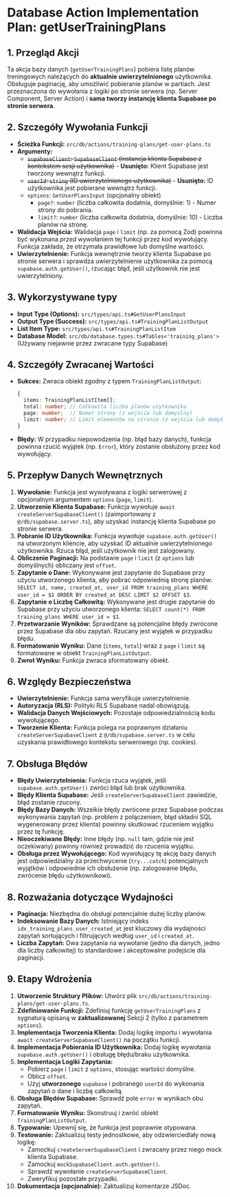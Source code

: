 # Database Action Implementation Plan: getUserTrainingPlans

## 1. Przegląd Akcji

Ta akcja bazy danych (`getUserTrainingPlans`) pobiera listę planów treningowych należących do **aktualnie uwierzytelnionego** użytkownika. Obsługuje paginację, aby umożliwić pobieranie planów w partiach. Jest przeznaczona do wywołania z logiki po stronie serwera (np. Server Component, Server Action) i **sama tworzy instancję klienta Supabase po stronie serwera**.

## 2. Szczegóły Wywołania Funkcji

- **Ścieżka Funkcji:** `src/db/actions/training-plans/get-user-plans.ts`
- **Argumenty:**
  - ~~`supabaseClient`: `SupabaseClient` (instancja klienta Supabase z kontekstem sesji użytkownika)~~ - **Usunięto:** Klient Supabase jest tworzony wewnątrz funkcji.
  - ~~`userId`: `string` (ID uwierzytelnionego użytkownika)~~ - **Usunięto:** ID użytkownika jest pobierane wewnątrz funkcji.
  - `options`: `GetUserPlansInput` (opcjonalny obiekt)
    - `page?`: `number` (liczba całkowita dodatnia, domyślnie: 1) - Numer strony do pobrania.
    - `limit?`: `number` (liczba całkowita dodatnia, domyślnie: 10) - Liczba planów na stronę.
- **Walidacja Wejścia:** Walidacja `page` i `limit` (np. za pomocą Zod) powinna być wykonana _przed_ wywołaniem tej funkcji przez kod wywołujący. Funkcja zakłada, że otrzymała prawidłowe lub domyślne wartości.
- **Uwierzytelnienie:** Funkcja wewnętrznie tworzy klienta Supabase po stronie serwera i sprawdza uwierzytelnienie użytkownika za pomocą `supabase.auth.getUser()`, rzucając błąd, jeśli użytkownik nie jest uwierzytelniony.

## 3. Wykorzystywane typy

- **Input Type (Options):** `src/types/api.ts#GetUserPlansInput`
- **Output Type (Success):** `src/types/api.ts#TrainingPlanListOutput`
- **List Item Type:** `src/types/api.ts#TrainingPlanListItem`
- **Database Model:** `src/db/database.types.ts#Tables<'training_plans'>` (Używany niejawnie przez zwracane typy Supabase)

## 4. Szczegóły Zwracanej Wartości

- **Sukces:** Zwraca obiekt zgodny z typem `TrainingPlanListOutput`:
  ```typescript
  {
    items: TrainingPlanListItem[];
    total: number; // Całkowita liczba planów użytkownika
    page: number;  // Numer strony (z wejścia lub domyślny)
    limit: number; // Limit elementów na stronie (z wejścia lub domyślny)
  }
  ```
- **Błędy:** W przypadku niepowodzenia (np. błąd bazy danych), funkcja powinna rzucić wyjątek (np. `Error`), który zostanie obsłużony przez kod wywołujący.

## 5. Przepływ Danych Wewnętrznych

1.  **Wywołanie:** Funkcja jest wywoływana z logiki serwerowej z opcjonalnym argumentem `options` (`page`, `limit`).
2.  **Utworzenie Klienta Supabase:** Funkcja wywołuje `await createServerSupabaseClient()` (zaimportowany z `@/db/supabase.server.ts`), aby uzyskać instancję klienta Supabase po stronie serwera.
3.  **Pobranie ID Użytkownika:** Funkcja wywołuje `supabase.auth.getUser()` na utworzonym kliencie, aby uzyskać ID aktualnie uwierzytelnionego użytkownika. Rzuca błąd, jeśli użytkownik nie jest zalogowany.
4.  **Obliczenie Paginacji:** Na podstawie `page` i `limit` (z `options` lub domyślnych) obliczany jest `offset`.
5.  **Zapytanie o Dane:** Wykonywane jest zapytanie do Supabase przy użyciu utworzonego klienta, aby pobrać odpowiednią stronę planów:
    `SELECT id, name, created_at, user_id FROM training_plans WHERE user_id = $1 ORDER BY created_at DESC LIMIT $2 OFFSET $3`.
6.  **Zapytanie o Liczbę Całkowitą:** Wykonywane jest drugie zapytanie do Supabase przy użyciu utworzonego klienta:
    `SELECT count(*) FROM training_plans WHERE user_id = $1`.
7.  **Przetwarzanie Wyników:** Sprawdzane są potencjalne błędy zwrócone przez Supabase dla obu zapytań. Rzucany jest wyjątek w przypadku błędu.
8.  **Formatowanie Wyniku:** Dane (`items`, `total`) wraz z `page` i `limit` są formatowane w obiekt `TrainingPlanListOutput`.
9.  **Zwrot Wyniku:** Funkcja zwraca sformatowany obiekt.

## 6. Względy Bezpieczeństwa

- **Uwierzytelnienie:** Funkcja sama weryfikuje uwierzytelnienie.
- **Autoryzacja (RLS):** Polityki RLS Supabase nadal obowiązują.
- **Walidacja Danych Wejściowych:** Pozostaje odpowiedzialnością kodu wywołującego.
- **Tworzenie Klienta:** Funkcja polega na poprawnym działaniu `createServerSupabaseClient` z `@/db/supabase.server.ts` w celu uzyskania prawidłowego kontekstu serwerowego (np. cookies).

## 7. Obsługa Błędów

- **Błędy Uwierzytelnienia:** Funkcja rzuca wyjątek, jeśli `supabase.auth.getUser()` zwróci błąd lub brak użytkownika.
- **Błędy Klienta Supabase:** Jeśli `createServerSupabaseClient` zawiedzie, błąd zostanie rzucony.
- **Błędy Bazy Danych:** Wszelkie błędy zwrócone przez Supabase podczas wykonywania zapytań (np. problem z połączeniem, błąd składni SQL wygenerowany przez klienta) powinny skutkować rzuceniem wyjątku przez tę funkcję.
- **Nieoczekiwane Błędy:** Inne błędy (np. `null` tam, gdzie nie jest oczekiwany) powinny również prowadzić do rzucenia wyjątku.
- **Obsługa przez Wywołującego:** Kod wywołujący tę akcję bazy danych jest odpowiedzialny za przechwycenie (`try...catch`) potencjalnych wyjątków i odpowiednie ich obsłużenie (np. zalogowanie błędu, zwrócenie błędu użytkownikowi).

## 8. Rozważania dotyczące Wydajności

- **Paginacja:** Niezbędna do obsługi potencjalnie dużej liczby planów.
- **Indeksowanie Bazy Danych:** Istniejący indeks `idx_training_plans_user_created_at` jest kluczowy dla wydajności zapytań sortujących i filtrujących według `user_id` i `created_at`.
- **Liczba Zapytań:** Dwa zapytania na wywołanie (jedno dla danych, jedno dla liczby całkowitej) to standardowe i akceptowalne podejście dla paginacji.

## 9. Etapy Wdrożenia

1.  **Utworzenie Struktury Plików:** Utwórz plik `src/db/actions/training-plans/get-user-plans.ts`.
2.  **Zdefiniowanie Funkcji:** Zdefiniuj funkcję `getUserTrainingPlans` z sygnaturą opisaną w **zaktualizowanej** Sekcji 2 (tylko z parametrem `options`).
3.  **Implementacja Tworzenia Klienta:** Dodaj logikę importu i wywołania `await createServerSupabaseClient()` na początku funkcji.
4.  **Implementacja Pobierania ID Użytkownika:** Dodaj logikę wywołania `supabase.auth.getUser()` i obsługę błędu/braku użytkownika.
5.  **Implementacja Logiki Zapytania:**
    - Pobierz `page` i `limit` z `options`, stosując wartości domyślne.
    - Oblicz `offset`.
    - Użyj **utworzonego** `supabase` i pobranego `userId` do wykonania zapytań o dane i liczbę całkowitą.
6.  **Obsługa Błędów Supabase:** Sprawdź pole `error` w wynikach obu zapytań.
7.  **Formatowanie Wyniku:** Skonstruuj i zwróć obiekt `TrainingPlanListOutput`.
8.  **Typowanie:** Upewnij się, że funkcja jest poprawnie otypowana.
9.  **Testowanie:** Zaktualizuj testy jednostkowe, aby odzwierciedlały nową logikę:
    - Zamockuj `createServerSupabaseClient` i zwracany przez niego mock klienta Supabase.
    - Zamockuj `mockSupabaseClient.auth.getUser()`.
    - Sprawdź wywołanie `createServerSupabaseClient`.
    - Zweryfikuj pozostałe przypadki.
10. **Dokumentacja (opcjonalnie):** Zaktualizuj komentarze JSDoc.
